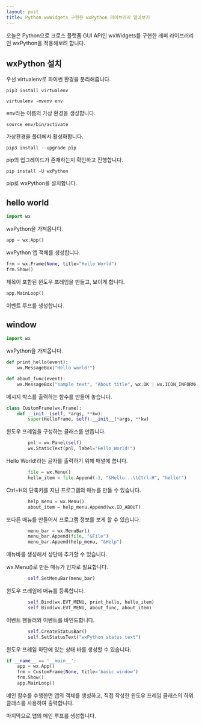 ```yaml
---
layout: post
title: Python wxWidgets 구현한 wxPython 라이브러리 알아보기
---
```


오늘은 Python으로 크로스 플랫폼 GUI API인 wxWidgets를 구현한 래퍼 라이브러리인 wxPython을 적용해보려 합니다.

## wxPython 설치

우선 virtualenv로 파이썬 환경을 분리해줍니다.

```
pip3 install virtualenv
```

```
virtualenv -mvenv env
```

env라는 이름의 가상 환경을 생성합니다.

```
source env/bin/activate
```

가상환경을 폴더에서 활성화합니다.

```
pip3 install --upgrade pip
```

pip의 업그레이드가 존재하는지 확인하고 진행합니다.

```
pip install -U wxPython
```

pip로 wxPython을 설치합니다.

## hello world

```python
import wx
```

wxPython을 가져옵니다.

```python
app = wx.App()
```

wxPython 앱 객체를 생성합니다.

```python
frm = wx.Frame(None, title="Hello World")
frm.Show()
```

제목이 포함된 윈도우 프레임을 만들고, 보이게 합니다.

```python
app.MainLoop()
```

이벤트 루프를 생성합니다.

## window

```python
import wx
```

wxPython을 가져옵니다.

```python
def print_hello(event):
    wx.MessageBox("Hello world!")

def about_func(event):
    wx.MessageBox("sample text", "About title", wx.OK | wx.ICON_INFORMATION)
```

메시지 박스를 출력하는 함수를 만들어 놓습니다.

```python
class CustomFrame(wx.Frame):
    def __init__(self, *args, **kw):
        super(HelloFrame, self).__init__(*args, **kw)
```

윈도우 프레임을 구성하는 클래스를 만듭니다.

```python
        pnl = wx.Panel(self)
        wx.StaticText(pnl, label="Hello World!")
```

Hello World!라는 글자를 출력하기 위해 패널에 씁니다.

```python
        file = wx.Menu()
        hello_item = file.Append(-1, "&Hello...\tCtrl-H", "hello!")
```

Ctrl+H의 단축키를 지닌 프로그램의 매뉴를 만들 수 있습니다.

```python
        help_menu = wx.Menu()
        about_item = help_menu.Append(wx.ID_ABOUT)
```

또다른 매뉴를 만들어서 프로그램 정보를 보게 할 수 있습니다.

```python
        menu_bar = wx.MenuBar()
        menu_bar.Append(file, "&File")
        menu_bar.Append(help_menu, "&Help")
```

매뉴바를 생성해서 상단에 추가할 수 있습니다.

wx.Menu()로 만든 매뉴가 인자로 필요합니다.

```python
        self.SetMenuBar(menu_bar)
```

윈도우 프레임에 매뉴를 등록합니다.

```python
        self.Bind(wx.EVT_MENU, print_hello, hello_item)
        self.Bind(wx.EVT_MENU, about_func, about_item)
```

이벤트 헨들러와 이벤트를 바인드합니다.

```python
        self.CreateStatusBar()
        self.SetStatusText("wxPython status text")
```

윈도우 프레임 하단에 있는 상태 바를 생성할 수 있습니다.

```python
if __name__ == '__main__':
    app = wx.App()
    frm = CustomFrame(None, title='basic window')
    frm.Show()
    app.MainLoop()
```

메인 함수를 수행한면 앱의 객체를 생성하고, 직접 작성한 윈도우 프레임 클래스의 하위 클래스를 사용하여 출력합니다.

마지막으로 앱의 메인 루프를 생성합니다.
